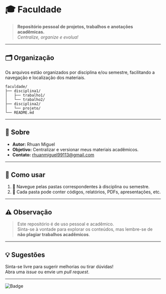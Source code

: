 # 🎓 Faculdade

> **Repositório pessoal de projetos, trabalhos e anotações acadêmicas.**  
> _Centralize, organize e evolua!_

---

## 🗂️ Organização

Os arquivos estão organizados por disciplina e/ou semestre, facilitando a navegação e localização dos materiais.

```
faculdade/
├── disciplina1/
│   ├── trabalho1/
│   └── trabalho2/
├── disciplina2/
│   └── projeto/
└── README.md
```

---

## 👤 Sobre

- **Autor:** Rhuan Miguel
- **Objetivo:** Centralizar e versionar meus materiais acadêmicos.
- **Contato:** [rhuanmiguel99113@gmail.com](mailto:rhuanmiguel99113@gmail.com)

---

## 🚀 Como usar

1. 🔎 Navegue pelas pastas correspondentes à disciplina ou semestre.
2. 📂 Cada pasta pode conter códigos, relatórios, PDFs, apresentações, etc.

---

## ⚠️ Observação

> Este repositório é de uso pessoal e acadêmico.  
> Sinta-se à vontade para explorar os conteúdos, mas lembre-se de **não plagiar trabalhos acadêmicos**.

---

## 💡 Sugestões

Sinta-se livre para sugerir melhorias ou tirar dúvidas!  
Abra uma _issue_ ou envie um _pull request_.

---

![Badge](https://img.shields.io/badge/Faculdade-Projetos-blue?style=for-the-badge)
